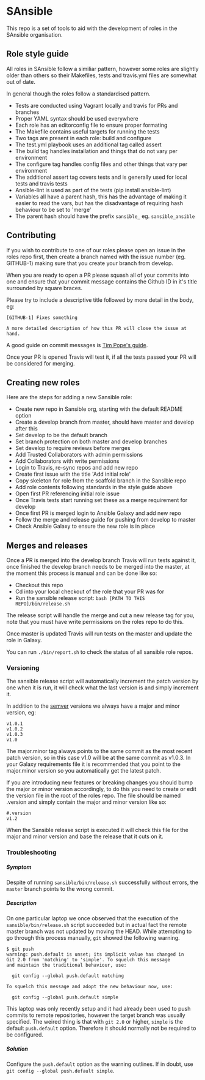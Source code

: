 # SAnsible

This repo is a set of tools to aid with the development of roles in the SAnsible organisation.




## Role style guide

All roles in SAnsible follow a similiar pattern, however some roles are slightly older than
others so their Makefiles, tests and travis.yml files are somewhat out of date.

In general though the roles follow a standardised pattern.

* Tests are conducted using Vagrant locally and travis for PRs and branches
* Proper YAML syntax should be used everywhere
* Each role has an editorconfig file to ensure proper formating
* The Makefile contains useful targets for running the tests
* Two tags are present in each role: build and configure
* The test.yml playbook uses an additional tag called assert
* The build tag handles installation and things that do not vary per environment
* The configure tag handles config files and other things that vary per environment
* The additional assert tag covers tests and is generally used for local tests and travis tests
* Ansible-lint is used as part of the tests (pip install ansible-lint)
* Variables all have a parent hash, this has the advantage of making it easier to read
the vars, but has the disadvantage of requiring hash behaviour to be set to 'merge'
* The parent hash should have the prefix ```sansible_``` eg. ```sansible_ansible```




## Contributing

If you wish to contribute to one of our roles please open an issue in the roles repo first,
then create a branch named with the issue number (eg. GITHUB-1) making sure that you
create your branch from develop.

When you are ready to open a PR please squash all of your commits into one and
ensure that your commit message contains the Github ID in it's title surrounded by
square braces.

Please try to include a descriptive title followed by more detail in the body, eg:

```
[GITHUB-1] Fixes something

A more detailed description of how this PR will close the issue at hand.
```

A good guide on commit messages is [Tim Pope's guide](http://tbaggery.com/2008/04/19/a-note-about-git-commit-messages.html).

Once your PR is opened Travis will test it, if all the tests passed your PR will be
considered for merging.




## Creating new roles

Here are the steps for adding a new Sansible role:

* Create new repo in Sansible org, starting with the default README option
* Create a develop branch from master, should have master and develop after this
* Set develop to be the default branch
* Set branch protection on both master and develop branches
* Set develop to require reviews before merges
* Add Trusted Collaborators with admin permissions
* Add Collaborators with write permissions
* Login to Travis, re-sync repos and add new repo
* Create first issue with the title 'Add initial role'
* Copy skeleton for role from the scaffold branch in the Sansible repo
* Add role contents following standards in the style guide above
* Open first PR referencing initial role issue
* Once Travis tests start running set these as a merge requirement for develop
* Once first PR is merged login to Ansible Galaxy and add new repo
* Follow the merge and release guide for pushing from develop to master
* Check Ansible Galaxy to ensure the new role is in place




## Merges and releases

Once a PR is merged into the develop branch Travis will run tests against it, once finished
the develop branch needs to be merged into the master, at the moment this process is
manual and can be done like so:

* Checkout this repo
* Cd into your local checkout of the role that your PR was for
* Run the sansible release script: `bash [PATH TO THIS REPO]/bin/release.sh`

The release script will handle the merge and cut a new release tag for you, note
that you must have write permissions on the roles repo to do this.

Once master is updated Travis will run tests on the master and update the role
in Galaxy.

You can run `./bin/report.sh` to check the status of all sansible role repos.




### Versioning

The sansible release script will automatically increment the patch version by one
when it is run, it will check what the last version is and simply increment it.

In addition to the [semver](http://semver.org/) versions we always have a major
and minor version, eg:

```
v1.0.1
v1.0.2
v1.0.3
v1.0
```

The major.minor tag always points to the same commit as the most recent patch version,
so in this case v1.0 will be at the same commit as v1.0.3. In your Galaxy requirements
file it is recommended that you point to the major.minor version so you automatically
get the latest patch.

If you are introducing new features or breaking changes you should bump the major
or minor version accordingly, to do this you need to create or edit the version file
in the root of the roles repo. The file should be named .version and simply contain
the major and minor version like so:

```
#.version
v1.2
```

When the Sansible release script is executed it will check this file for the major and minor
version and base the release that it cuts on it.




### Troubleshooting

##### Symptom

Despite of running `sansible/bin/release.sh` successfully without errors, the `master` branch points to the wrong commit.

##### Description

On one particular laptop we once observed that the execution of the `sansible/bin/release.sh` script succeeded but in actual fact the remote master branch was not updated by moving the HEAD. While attempting to go through this process manually, `git` showed the following warning.

```
$ git push
warning: push.default is unset; its implicit value has changed in
Git 2.0 from 'matching' to 'simple'. To squelch this message
and maintain the traditional behaviour, use:

  git config --global push.default matching

To squelch this message and adopt the new behaviour now, use:

  git config --global push.default simple
```

This laptop was only recently setup and it had already been used to push commits to remote repositories, however the target branch was usually specified. The weired thing is that with `git 2.0` or higher, `simple` is the default `push.default` option. Therefore it should normally not be required to be configured.

##### Solution

Configure the `push.default` option as the warning outlines. If in doubt, use `git config --global push.default simple`.
